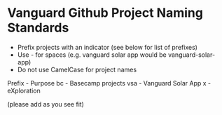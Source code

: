 # Vanguard Github Project Naming Standards
- Prefix projects with an indicator (see below for list of prefixes)
- Use - for spaces (e.g. vanguard solar app would be vanguard-solar-app)
- Do not use CamelCase for project names

Prefix - Purpose
bc - Basecamp projects
vsa - Vanguard Solar App
x - eXploration

(please add as you see fit)
